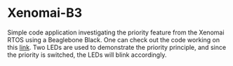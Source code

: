 # Xenomai-B3

Simple code application investigating the priority feature from the Xenomai RTOS using a Beaglebone Black. One can check out the code working on this [link](https://drive.google.com/file/d/15LFacBwIbM_YvrbwnFxSK0NIBnCbDwN9/view?usp=sharing). Two LEDs are used to demonstrate the priority principle, and since the priority is switched, the LEDs will blink accordingly.
